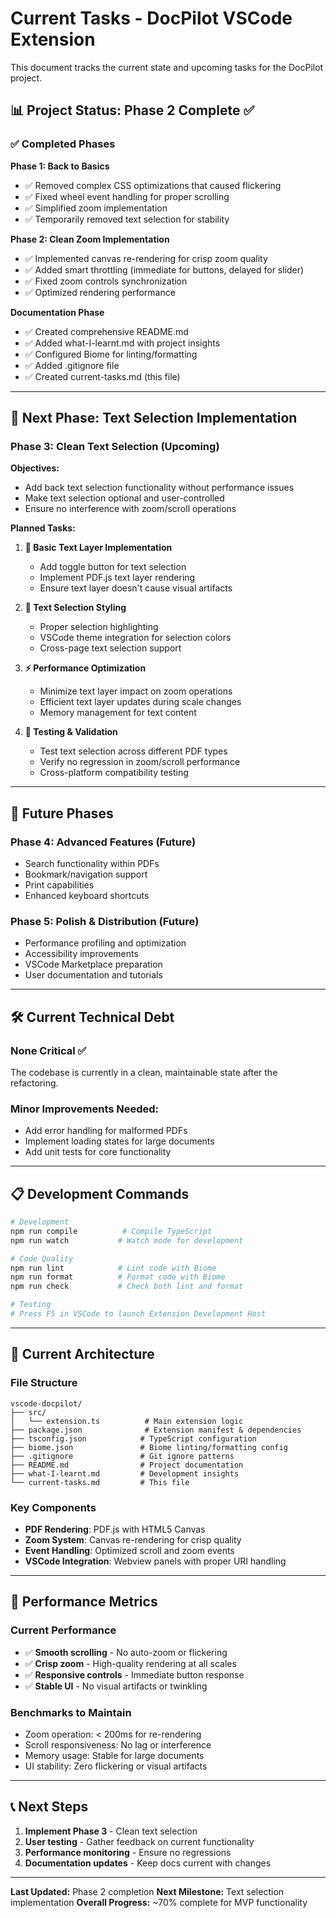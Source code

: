 # Current Tasks - DocPilot VSCode Extension

This document tracks the current state and upcoming tasks for the DocPilot project.

## 📊 Project Status: **Phase 2 Complete** ✅

### ✅ **Completed Phases**

**Phase 1: Back to Basics**
- ✅ Removed complex CSS optimizations that caused flickering
- ✅ Fixed wheel event handling for proper scrolling 
- ✅ Simplified zoom implementation
- ✅ Temporarily removed text selection for stability

**Phase 2: Clean Zoom Implementation**
- ✅ Implemented canvas re-rendering for crisp zoom quality
- ✅ Added smart throttling (immediate for buttons, delayed for slider)
- ✅ Fixed zoom controls synchronization
- ✅ Optimized rendering performance

**Documentation Phase**
- ✅ Created comprehensive README.md
- ✅ Added what-I-learnt.md with project insights
- ✅ Configured Biome for linting/formatting
- ✅ Added .gitignore file
- ✅ Created current-tasks.md (this file)

---

## 🎯 **Next Phase: Text Selection Implementation**

### **Phase 3: Clean Text Selection** (Upcoming)

**Objectives:**
- Add back text selection functionality without performance issues
- Make text selection optional and user-controlled
- Ensure no interference with zoom/scroll operations

**Planned Tasks:**

1. **📝 Basic Text Layer Implementation**
   - Add toggle button for text selection
   - Implement PDF.js text layer rendering
   - Ensure text layer doesn't cause visual artifacts

2. **🎨 Text Selection Styling**
   - Proper selection highlighting
   - VSCode theme integration for selection colors
   - Cross-page text selection support

3. **⚡ Performance Optimization**
   - Minimize text layer impact on zoom operations
   - Efficient text layer updates during scale changes
   - Memory management for text content

4. **🧪 Testing & Validation**
   - Test text selection across different PDF types
   - Verify no regression in zoom/scroll performance
   - Cross-platform compatibility testing

---

## 🔮 **Future Phases**

### **Phase 4: Advanced Features** (Future)
- Search functionality within PDFs
- Bookmark/navigation support
- Print capabilities
- Enhanced keyboard shortcuts

### **Phase 5: Polish & Distribution** (Future)
- Performance profiling and optimization
- Accessibility improvements
- VSCode Marketplace preparation
- User documentation and tutorials

---

## 🛠️ **Current Technical Debt**

### **None Critical** ✅
The codebase is currently in a clean, maintainable state after the refactoring.

### **Minor Improvements Needed:**
- Add error handling for malformed PDFs
- Implement loading states for large documents
- Add unit tests for core functionality

---

## 📋 **Development Commands**

```bash
# Development
npm run compile          # Compile TypeScript
npm run watch           # Watch mode for development

# Code Quality
npm run lint            # Lint code with Biome
npm run format          # Format code with Biome  
npm run check           # Check both lint and format

# Testing
# Press F5 in VSCode to launch Extension Development Host
```

---

## 🎨 **Current Architecture**

### **File Structure**
```
vscode-docpilot/
├── src/
│   └── extension.ts          # Main extension logic
├── package.json              # Extension manifest & dependencies
├── tsconfig.json            # TypeScript configuration
├── biome.json               # Biome linting/formatting config
├── .gitignore               # Git ignore patterns
├── README.md                # Project documentation
├── what-I-learnt.md         # Development insights
└── current-tasks.md         # This file
```

### **Key Components**
- **PDF Rendering**: PDF.js with HTML5 Canvas
- **Zoom System**: Canvas re-rendering for crisp quality
- **Event Handling**: Optimized scroll and zoom events
- **VSCode Integration**: Webview panels with proper URI handling

---

## 🚀 **Performance Metrics**

### **Current Performance**
- ✅ **Smooth scrolling** - No auto-zoom or flickering
- ✅ **Crisp zoom** - High-quality rendering at all scales  
- ✅ **Responsive controls** - Immediate button response
- ✅ **Stable UI** - No visual artifacts or twinkling

### **Benchmarks to Maintain**
- Zoom operation: < 200ms for re-rendering
- Scroll responsiveness: No lag or interference
- Memory usage: Stable for large documents
- UI stability: Zero flickering or visual artifacts

---

## 📞 **Next Steps**

1. **Implement Phase 3** - Clean text selection
2. **User testing** - Gather feedback on current functionality
3. **Performance monitoring** - Ensure no regressions
4. **Documentation updates** - Keep docs current with changes

---

**Last Updated:** Phase 2 completion
**Next Milestone:** Text selection implementation
**Overall Progress:** ~70% complete for MVP functionality